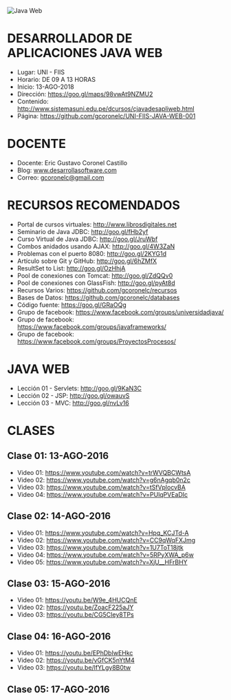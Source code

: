 ![Java Web](https://raw.githubusercontent.com/gcoronelc/UNI-FIIS-JAVA-WEB-001/master/Imagenes/Portada.jpg)

# DESARROLLADOR DE APLICACIONES JAVA WEB

- Lugar: UNI - FIIS
- Horario: DE 09 A 13 HORAS
- Inicio: 13-AGO-2018
- Dirección: https://goo.gl/maps/98vwAt9NZMU2
- Contenido: http://www.sistemasuni.edu.pe/dcursos/cjavadesapliweb.html
- Página: https://github.com/gcoronelc/UNI-FIIS-JAVA-WEB-001

# DOCENTE

- Docente: Eric Gustavo Coronel Castillo
- Blog: www.desarrollasoftware.com
- Correo: gcoronelc@gmail.com

# RECURSOS RECOMENDADOS

- Portal de cursos virtuales: http://www.librosdigitales.net
- Seminario de Java JDBC: http://goo.gl/fHb2yf
- Curso Virtual de Java JDBC: http://goo.gl/JruWbf
- Combos anidados usando AJAX: http://goo.gl/4W3ZaN
- Problemas con el puerto 8080: http://goo.gl/2KYG1d
- Artículo sobre Git y GitHub: http://goo.gl/6hZMfX
- ResultSet to List: http://goo.gl/OzHhjA
- Pool de conexiones con Tomcat: http://goo.gl/ZdQQv0
- Pool de conexiones con GlassFish: http://goo.gl/pyAt8d
- Recursos Varios: https://github.com/gcoronelc/recursos
- Bases de Datos: https://github.com/gcoronelc/databases
- Código fuente: https://goo.gl/GRaOQg
- Grupo de facebook: https://www.facebook.com/groups/universidadjava/
- Grupo de facebook: https://www.facebook.com/groups/javaframeworks/
- Grupo de facebook: https://www.facebook.com/groups/ProyectosProcesos/



# JAVA WEB
 
- Lección 01 - Servlets: http://goo.gl/9KaN3C
- Lección 02 - JSP: http://goo.gl/owauvS
- Lección 03 - MVC: http://goo.gl/nvLv16


# CLASES

## Clase 01: 13-AGO-2016 

- Video 01: https://www.youtube.com/watch?v=trWVQBCWtsA
- Video 02: https://www.youtube.com/watch?v=g6nAgqb0n2c
- Video 03: https://www.youtube.com/watch?v=tSfVplocvBA
- Video 04: https://www.youtube.com/watch?v=PUlqPVEaDIc


## Clase 02: 14-AGO-2016 

- Video 01: https://www.youtube.com/watch?v=Hpq_KCJTd-A
- Video 02: https://www.youtube.com/watch?v=CC9qWqFXJmg
- Video 03: https://www.youtube.com/watch?v=1U7ToT18jtk
- Video 04: https://www.youtube.com/watch?v=5RPyXWA_p6w
- Video 05: https://www.youtube.com/watch?v=XjU__HFrBHY


## Clase 03: 15-AGO-2016 

- Video 01: https://youtu.be/W9e_4HUCQnE
- Video 02: https://youtu.be/ZoacF225aJY
- Video 03: https://youtu.be/CG5CIey8TPs


## Clase 04: 16-AGO-2016 

- Video 01: https://youtu.be/EPhDbIwEHkc
- Video 02: https://youtu.be/vGfCK5nYtM4
- Video 03: https://youtu.be/lfYLgy8B0tw


## Clase 05: 17-AGO-2016 




